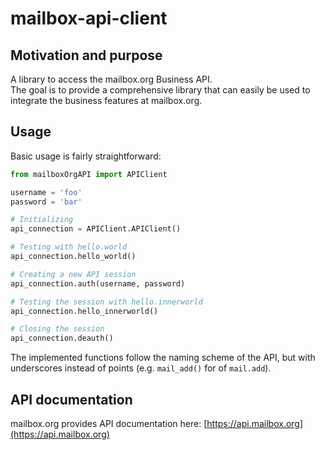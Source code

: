 # mailbox-api-client

## Motivation and purpose
A library to access the mailbox.org Business API.  
The goal is to provide a comprehensive library that can easily be used to integrate the business features at mailbox.org.

## Usage
Basic usage is fairly straightforward: 

```python
from mailboxOrgAPI import APIClient

username = 'foo'
password = 'bar'

# Initializing
api_connection = APIClient.APIClient()

# Testing with hello.world
api_connection.hello_world()

# Creating a new API session
api_connection.auth(username, password)

# Testing the session with hello.innerworld
api_connection.hello_innerworld()

# Closing the session
api_connection.deauth()
``` 

The implemented functions follow the naming scheme of the API, but with underscores instead of points (e.g. `mail_add()` for of `mail.add`).

## API documentation
mailbox.org provides API documentation here: [https://api.mailbox.org](https://api.mailbox.org)
